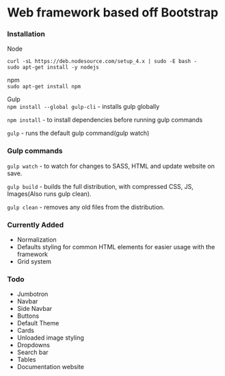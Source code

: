 #   Web framework based off Bootstrap

### Installation

Node
```
curl -sL https://deb.nodesource.com/setup_4.x | sudo -E bash -
sudo apt-get install -y nodejs
```

npm     
`sudo apt-get install npm`

Gulp        
`npm install --global gulp-cli` - installs gulp globally

`npm install` - to install dependencies before running gulp commands

`gulp` - runs the default gulp command(gulp watch)

### Gulp commands

`gulp watch` - to watch for changes to SASS, HTML and update website on save.

`gulp build` - builds the full distribution, with compressed CSS, JS, Images(Also runs gulp clean).

`gulp clean` - removes any old files from the distribution.

### Currently Added

*   Normalization
*   Defaults styling for common HTML elements for easier usage with the framework
*   Grid system

### Todo

*   Jumbotron
*   Navbar
*   Side Navbar
*   Buttons
*   Default Theme
*   Cards
*   Unloaded image styling
*   Dropdowns
*   Search bar
*   Tables
*   Documentation website
